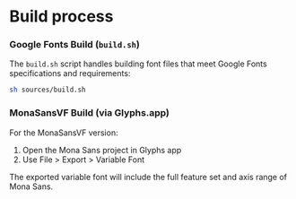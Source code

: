 # Build process

### Google Fonts Build (`build.sh`)

The `build.sh` script handles building font files that meet Google Fonts specifications and requirements:

```bash
sh sources/build.sh
```

### MonaSansVF Build (via Glyphs.app)

For the MonaSansVF version:

1. Open the Mona Sans project in Glyphs app
2. Use File > Export > Variable Font

The exported variable font will include the full feature set and axis range of Mona Sans.